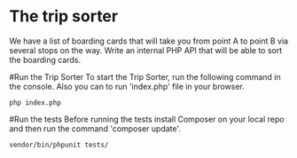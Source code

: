 # The trip sorter

We have a list of boarding cards that will take you from point A to point B via several stops on the way.
Write an internal PHP API that will be able to sort the boarding cards.

#Run the Trip Sorter
To start the Trip Sorter, run the following command in the console. Also you can to run 'index.php' file in your browser.
```
php index.php
```

#Run the tests
Before running the tests install Composer on your local repo and then run the command 'composer update'.
```
vendor/bin/phpunit tests/
```
